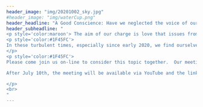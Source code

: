 ```yaml
---
header_image: "img/20201002_sky.jpg"
#header_image: "img/waterCup.png"
header_headline: "A Good Conscience: Have we neglected the voice of our conscience?"
header_subheadline: "
<p style='color:maroon'> The aim of our charge is love that issues from a pure heart and a good conscience and a sincere faith.     1 Timothy 1:5 (ESV) <BR> </p>
<p style='color:#1F45FC'>
In these turbulent times, especially since early 2020, we find ourselves yearning for the things that are dependable and sure for ourselves and the people we love.  In our meeting July 10, 2021, we will take a look at how a Good Conscience is a critical building block of civilization and of our lives personally. Whether we realize it or not, our conscience plays a vital role in our relationship with the God who created all of us.
</p>
<p style='color:#1F45FC'>
Please come join us on-line to consider this topic together.  Our meeting will be held in Zoom starting at 7:30 pm on July 10th, with a song and some sharing, for about 30 minutes.  Then, any who would like to participate in live discussion and Q&A may stay in the same Zoom session.

After July 10th, the meeting will be available via YouTube and the link will appear on this page.  Please revisit this page to view the recording later, or to contact us with questions or comments.

</p>
<br>
"
---
```

